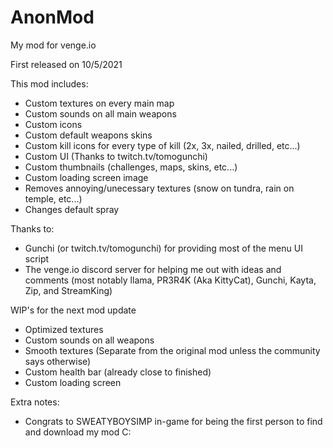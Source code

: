 # AnonMod
My mod for venge.io

First released on 10/5/2021

This mod includes:

- Custom textures on every main map
- Custom sounds on all main weapons
- Custom icons
- Custom default weapons skins
- Custom kill icons for every type of kill (2x, 3x, nailed, drilled, etc...)
- Custom UI (Thanks to twitch.tv/tomogunchi)
- Custom thumbnails (challenges, maps, skins, etc...)
- Custom loading screen image
- Removes annoying/unecessary textures (snow on tundra, rain on temple, etc...)
- Changes default spray

Thanks to:

- Gunchi (or twitch.tv/tomogunchi) for providing most of the menu UI script
- The venge.io discord server for helping me out with ideas and comments (most notably llama, PR3R4K (Aka KittyCat), Gunchi, Kayta, Zip, and StreamKing)

WIP's for the next mod update

- Optimized textures
- Custom sounds on all weapons
- Smooth textures (Separate from the original mod unless the community says otherwise)
- Custom health bar (already close to finished)
- Custom loading screen


Extra notes: 
- Congrats to SWEATYBOYSIMP in-game for being the first person to find and download my mod C:
